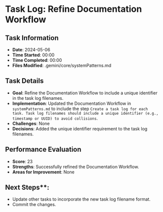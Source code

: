 # Task Log: Refine Documentation Workflow

## Task Information
- **Date**: 2024-05-06
- **Time Started**: 00:00
- **Time Completed**: 00:00
- **Files Modified**: .gemini/core/systemPatterns.md

## Task Details
- **Goal**: Refine the Documentation Workflow to include a unique identifier in the task log filenames.
- **Implementation**: Updated the Documentation Workflow in `systemPatterns.md` to include the step `Create a task log for each task. Task log filenames should include a unique identifier (e.g., timestamp or UUID) to avoid collisions`.
- **Challenges**: None
- **Decisions**: Added the unique identifier requirement to the task log filenames.

## Performance Evaluation
- **Score**: 23
- **Strengths**: Successfully refined the Documentation Workflow.
- **Areas for Improvement**: None

## Next Steps**:
- Update other tasks to incorporate the new task log filename format.
- Commit the changes.
